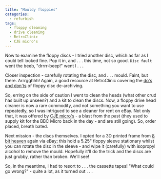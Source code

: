```yaml
---
title: "Mouldy floppies"
categories:
  - refurbish
tags:
  - floppy cleaning
  - drive cleaning
  - RetroClinic
  - CJE micro's
---
```


Now to examine the floppy discs - I tried another disc, which as far as I could tell looked fine. Pop it in, and . . . this time, not so good. `Disc fault` went the beeb, "drrrr-beep!" went I . . .

Closer inspection - carefully rotating the disc, and . . . mould. Faint, but there. Arrrgghhh! Again, a good resource at RetroClinic covering the [do's and don'ts](http://www.retroclinic.com/docs/DiskDriveLeaflet.pdf) of floppy disc de-archiving.

So, erring on the side of caution I went to clean the heads (what other crud has built up unseen?) and a kit to clean the discs. Now, a floppy drive head cleaner is now a rare commodity, and not something you want to use repeatedly, so I was intrigued to see a cleaner for rent on eBay. Not only that, it was offered by [CJE micro's](https://www.ebay.co.uk/str/cjemicros) - a blast from the past (they used to supply kit for the BBC Micro back in the day - and are still going). So, order placed, breath bated.

Next mission - the discs themselves. I opted for a 3D printed frame from
[8 bit heaven](https://www.ebay.co.uk/str/8bitheaven) again via eBay; this hold a 5.25" floppy sleeve stationary whilst you can rotate the disc in the sleeve - and wipe it (carefully) with isopropyl alcohol to remove the mould.
Hopefully it'll do the trick and the discs are just grubby, rather than broken. We'll see!

So, in the meantime, I had to resort to . . . the cassette tapes! "What could go wrong?" - quite a lot, as it turned out . . .